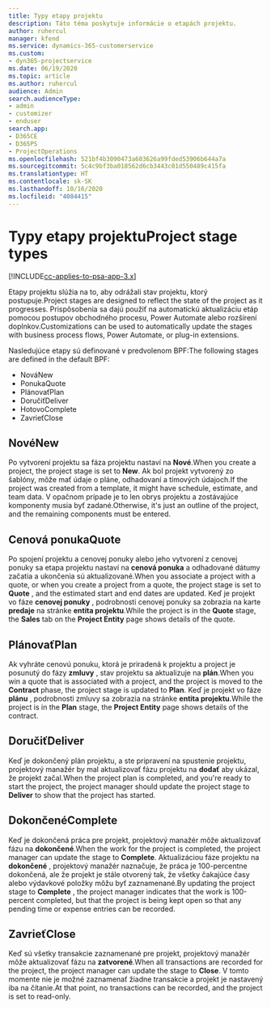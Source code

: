 ```yaml
---
title: Typy etapy projektu
description: Táto téma poskytuje informácie o etapách projektu.
author: ruhercul
manager: kfend
ms.service: dynamics-365-customerservice
ms.custom:
- dyn365-projectservice
ms.date: 06/19/2020
ms.topic: article
ms.author: ruhercul
audience: Admin
search.audienceType:
- admin
- customizer
- enduser
search.app:
- D365CE
- D365PS
- ProjectOperations
ms.openlocfilehash: 521bf4b3090473a603626a99fded53906b644a7a
ms.sourcegitcommit: 5c4c9bf3ba018562d6cb3443c01d550489c415fa
ms.translationtype: HT
ms.contentlocale: sk-SK
ms.lasthandoff: 10/16/2020
ms.locfileid: "4084415"
---
```

# <a name="project-stage-types"></a><span data-ttu-id="bd9d8-103">Typy etapy projektu</span><span class="sxs-lookup"><span data-stu-id="bd9d8-103">Project stage types</span></span> 

[!INCLUDE[cc-applies-to-psa-app-3.x](../includes/cc-applies-to-psa-app-3x.md)]

<span data-ttu-id="bd9d8-104">Etapy projektu slúžia na to, aby odrážali stav projektu, ktorý postupuje.</span><span class="sxs-lookup"><span data-stu-id="bd9d8-104">Project stages are designed to reflect the state of the project as it progresses.</span></span> <span data-ttu-id="bd9d8-105">Prispôsobenia sa dajú použiť na automatickú aktualizáciu etáp pomocou postupov obchodného procesu, Power Automate alebo rozšírení doplnkov.</span><span class="sxs-lookup"><span data-stu-id="bd9d8-105">Customizations can be used to automatically update the stages with business process flows, Power Automate, or plug-in extensions.</span></span>

<span data-ttu-id="bd9d8-106">Nasledujúce etapy sú definované v predvolenom BPF:</span><span class="sxs-lookup"><span data-stu-id="bd9d8-106">The following stages are defined in the default BPF:</span></span>

- <span data-ttu-id="bd9d8-107">Nová</span><span class="sxs-lookup"><span data-stu-id="bd9d8-107">New</span></span>
- <span data-ttu-id="bd9d8-108">Ponuka</span><span class="sxs-lookup"><span data-stu-id="bd9d8-108">Quote</span></span>
- <span data-ttu-id="bd9d8-109">Plánovať</span><span class="sxs-lookup"><span data-stu-id="bd9d8-109">Plan</span></span>
- <span data-ttu-id="bd9d8-110">Doručiť</span><span class="sxs-lookup"><span data-stu-id="bd9d8-110">Deliver</span></span>
- <span data-ttu-id="bd9d8-111">Hotovo</span><span class="sxs-lookup"><span data-stu-id="bd9d8-111">Complete</span></span>
- <span data-ttu-id="bd9d8-112">Zavrieť</span><span class="sxs-lookup"><span data-stu-id="bd9d8-112">Close</span></span> 

## <a name="new"></a><span data-ttu-id="bd9d8-113">Nové</span><span class="sxs-lookup"><span data-stu-id="bd9d8-113">New</span></span>

<span data-ttu-id="bd9d8-114">Po vytvorení projektu sa fáza projektu nastaví na **Nové**.</span><span class="sxs-lookup"><span data-stu-id="bd9d8-114">When you create a project, the project stage is set to **New**.</span></span> <span data-ttu-id="bd9d8-115">Ak bol projekt vytvorený zo šablóny, môže mať údaje o pláne, odhadovaní a tímových údajoch.</span><span class="sxs-lookup"><span data-stu-id="bd9d8-115">If the project was created from a template, it might have schedule, estimate, and team data.</span></span> <span data-ttu-id="bd9d8-116">V opačnom prípade je to len obrys projektu a zostávajúce komponenty musia byť zadané.</span><span class="sxs-lookup"><span data-stu-id="bd9d8-116">Otherwise, it's just an outline of the project, and the remaining components must be entered.</span></span>

## <a name="quote"></a><span data-ttu-id="bd9d8-117">Cenová ponuka</span><span class="sxs-lookup"><span data-stu-id="bd9d8-117">Quote</span></span>

<span data-ttu-id="bd9d8-118">Po spojení projektu a cenovej ponuky alebo jeho vytvorení z cenovej ponuky sa etapa projektu nastaví na **cenová ponuka** a odhadované dátumy začatia a ukončenia sú aktualizované.</span><span class="sxs-lookup"><span data-stu-id="bd9d8-118">When you associate a project with a quote, or when you create a project from a quote, the project stage is set to **Quote** , and the estimated start and end dates are updated.</span></span> <span data-ttu-id="bd9d8-119">Keď je projekt vo fáze **cenovej ponuky** , podrobnosti cenovej ponuky sa zobrazia na karte **predaje** na stránke **entita projektu**.</span><span class="sxs-lookup"><span data-stu-id="bd9d8-119">While the project is in the **Quote** stage, the **Sales** tab on the **Project Entity** page shows details of the quote.</span></span>

## <a name="plan"></a><span data-ttu-id="bd9d8-120">Plánovať</span><span class="sxs-lookup"><span data-stu-id="bd9d8-120">Plan</span></span>

<span data-ttu-id="bd9d8-121">Ak vyhráte cenovú ponuku, ktorá je priradená k projektu a project je posunutý do fázy **zmluvy** , stav projektu sa aktualizuje na **plán**.</span><span class="sxs-lookup"><span data-stu-id="bd9d8-121">When you win a quote that is associated with a project, and the project is moved to the **Contract** phase, the project stage is updated to **Plan**.</span></span> <span data-ttu-id="bd9d8-122">Keď je projekt vo fáze **plánu** , podrobnosti zmluvy sa zobrazia na stránke **entita projektu**.</span><span class="sxs-lookup"><span data-stu-id="bd9d8-122">While the project is in the **Plan** stage, the **Project Entity** page shows details of the contract.</span></span>

## <a name="deliver"></a><span data-ttu-id="bd9d8-123">Doručiť</span><span class="sxs-lookup"><span data-stu-id="bd9d8-123">Deliver</span></span>

<span data-ttu-id="bd9d8-124">Keď je dokončený plán projektu, a ste pripravení na spustenie projektu, projektový manažér by mal aktualizovať fázu projektu na **dodať** aby ukázal, že projekt začal.</span><span class="sxs-lookup"><span data-stu-id="bd9d8-124">When the project plan is completed, and you're ready to start the project, the project manager should update the project stage to **Deliver** to show that the project has started.</span></span>

## <a name="complete"></a><span data-ttu-id="bd9d8-125">Dokončené</span><span class="sxs-lookup"><span data-stu-id="bd9d8-125">Complete</span></span> 

<span data-ttu-id="bd9d8-126">Keď je dokončená práca pre projekt, projektový manažér môže aktualizovať fázu na **dokončené**.</span><span class="sxs-lookup"><span data-stu-id="bd9d8-126">When the work for the project is completed, the project manager can update the stage to **Complete**.</span></span> <span data-ttu-id="bd9d8-127">Aktualizáciou fáze projektu na **dokončené** , projektový manažér naznačuje, že práca je 100-percentne dokončená, ale že projekt je stále otvorený tak, že všetky čakajúce časy alebo výdavkové položky môžu byť zaznamenané.</span><span class="sxs-lookup"><span data-stu-id="bd9d8-127">By updating the project stage to **Complete** , the project manager indicates that the work is 100-percent completed, but that the project is being kept open so that any pending time or expense entries can be recorded.</span></span>

## <a name="close"></a><span data-ttu-id="bd9d8-128">Zavrieť</span><span class="sxs-lookup"><span data-stu-id="bd9d8-128">Close</span></span>

<span data-ttu-id="bd9d8-129">Keď sú všetky transakcie zaznamenané pre projekt, projektový manažér môže aktualizovať fázu na **zatvorené**.</span><span class="sxs-lookup"><span data-stu-id="bd9d8-129">When all transactions are recorded for the project, the project manager can update the stage to **Close**.</span></span> <span data-ttu-id="bd9d8-130">V tomto momente nie je možné zaznamenať žiadne transakcie a projekt je nastavený iba na čítanie.</span><span class="sxs-lookup"><span data-stu-id="bd9d8-130">At that point, no transactions can be recorded, and the project is set to read-only.</span></span>
